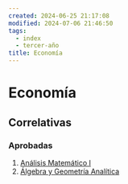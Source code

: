 ```yaml
---
created: 2024-06-25 21:17:08
modified: 2024-07-06 21:46:50
tags:
  - index
  - tercer-año
title: Economía
---
```


# Economía

## Correlativas

### Aprobadas

1. [Análisis Matemático I](Análisis%20Matemático%20I.md)
2. [Álgebra y Geometría Analítica](Álgebra%20y%20Geometría%20Analítica.md)
